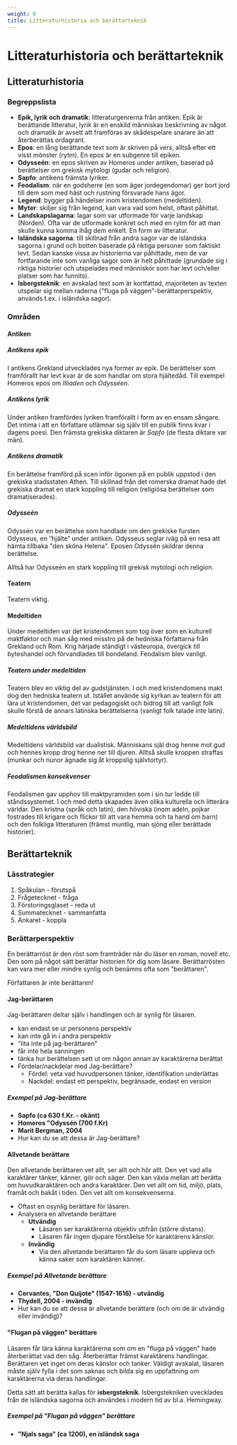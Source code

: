 ```yaml
---
weight: 0
title: Litteraturhistoria och berättarteknik
---
```


# **Litteraturhistoria och berättarteknik**

## **Litteraturhistoria**

### **Begreppslista**
* **Epik, lyrik och dramatik**: litteraturgenrerna från antiken. Epik är berättande litteratur, lyrik är en enskild människas beskrivning av något och dramatik är avsett att framföras av skådespelare snarare än att återberättas ordagrant.
* **Epos**: en lång berättande text som är skriven på vers, alltså efter ett visst mönster (rytm). En epos är en subgenre till epiken. 
* **Odysseén**: en epos skriven av Homeros under antiken, baserad på berättelser om grekisk mytologi (gudar och religion).
* **Sapfo**: antikens främsta lyriker.
* **Feodalism**: när en godsherre (en som äger jordegendomar) ger bort jord till dem som med häst och rustning försvarade hans ägor.
* **Legend**: bygger på händelser inom kristendomen (medeltiden).
* **Myter**: skiljer sig från legend, kan vara vad som helst, oftast påhittat.
* **Landskapslagarna**: lagar som var utformade för varje landskap (Norden). Ofta var de utformade konkret och med en rytm för att man skulle kunna komma ihåg dem enkelt. En form av litteratur.
* **Isländska sagorna**: till skillnad från andra sagor var de isländska sagorna i grund och botten baserade på riktiga personer som faktiskt levt. Sedan kanske vissa av historierna var påhittade, men de var fortfarande inte som vanliga sagor som är helt påhittade (grundade sig i riktiga historier och utspelades med människor som har levt och/eller platser som har funnits).
* **Isbergsteknik**: en avskalad text som är kortfattad, majoriteten av texten utspelar sig mellan raderna ("fluga på väggen"-berättarperspektiv, används t.ex. i isländska sagor).

### **Områden**

#### **Antiken**

##### **Antikens epik**

I antikens Grekland utvecklades nya former av epik. De berättelser som framförallt har levt kvar är de som handlar om stora hjältedåd. Till exempel Homeros epos om _Illiaden_ och _Odysséen_.  

##### **Antikens lyrik**

Under antiken framfördes lyriken framförallt i form av en ensam sångare. Det intima i att en författare utlämnar sig själv till en publik finns kvar i dagens poesi. Den främsta grekiska diktaren är _Sapfo_ (de flesta diktare var män).

##### **Antikens dramatik**

En berättelse framförd på scen inför ögonen på en publik uppstod i den grekiska stadsstaten Athen. Till skillnad från det romerska dramat hade det grekiska dramat en stark koppling till religion (religiösa berättelser som dramatiserades).

##### **Odysseén**

Odyssén var en berättelse som handlade om den grekiske fursten Odysseus, en “hjälte” under antiken. Odysseus seglar iväg på en resa att hämta tillbaka "den sköna Helena". Eposen Odyssén skildrar denna berättelse.

Alltså har Odysseén en stark koppling till grekisk mytologi och religion.

#### **Teatern**

Teatern viktig. 

#### **Medeltiden**

Under medeltiden var det kristendomen som tog över som en kulturell maktfaktor och man såg med misstro på de hedniska författarna från Grekland och Rom. Krig härjade ständigt i västeuropa, övergick till byteshandel och förvandlades till bondeland. Feodalism blev vanligt.

##### **Teatern under medeltiden**

Teatern blev en viktig del av gudstjänsten. I och med kristendomens makt dog den hedniska teatern ut. Istället använde sig kyrkan av teatern för att lära ut kristendomen, det var pedagogiskt och bidrog till att vanligt folk skulle förstå de annars latinska berättelserna (vanligt folk talade inte latin).

##### **Medeltidens världsbild**

Medeltidens världsbild var dualistisk. Människans själ drog henne mot gud och hennes kropp drog henne ner till djuren. Alltså skulle kroppen straffas (munkar och nunor ägnade sig åt kroppslig självtortyr).

##### **Feodalismen konsekvenser**

Feodalismen gav upphov till maktpyramiden som i sin tur ledde till ståndssystemet. I och med detta skapades även olika kulturella och litterära världar. Den kristna (språk och latin), den höviska (inom adeln, pojkar fostrades till krigare och flickor till att vara hemma och ta hand om barn) och den folkliga litteraturen (främst muntlig, man sjöng eller berättade historier).

## **Berättarteknik**

### **Lässtrategier**

1. Spåkulan - förutspå
2. Frågetecknet - fråga
3. Förstoringsglaset - reda ut
4. Summatecknet - sammanfatta
5. Ankaret - koppla

### **Berättarperspektiv**

En berättarröst är den röst som framträder när du läser en roman, novell etc. Den som på något sätt berättar historien för dig som läsare. Berättarrösten kan vara mer eller mindre synlig och benämns ofta som "berättaren".

Författaren är inte berättaren!

#### **Jag-berättaren**

Jag-berättaren deltar själv i handlingen och är synlig för läsaren.

* kan endast se ur personens perspektiv
* kan inte gå in i andra perspektiv
* "lita inte på jag-berättaren"
* får inte hela sanningen
* tänka hur berättelsen sett ut om någon annan av karaktärerna berättat
* Fördelar/nackdelar med Jag-berättare?
    * Fördel: veta vad huvudpersonen tänker, identifikation underlättas
    * Nackdel: endast ett perspektiv, begränsade, endast en version

##### **Exempel på Jag-berättare**

* **Sapfo (ca 630 f.Kr. - okänt)**
* **Homeros "Odyssén (700 f.Kr)**
* **Marit Bergman, 2004**
* Hur kan du se att dessa är Jag-berättare?

#### **Allvetande berättare**

Den allvetande berättaren vet allt, ser allt och hör allt. Den vet vad alla karaktärer tänker, känner, gör och säger. Den kan växla mellan att berätta om huvudkaraktären och andra karaktärer. Den vet allt om tid, miljö, plats, framåt och bakåt i tiden. Den vet allt om konsekvenserna.

* Oftast en osynlig berättare för läsaren.
* Analysera en allvetande berättare
    * **Utvändig**
        * Läsaren ser karaktärerna objektiv utifrån (större distans).
        * Läsaren får ingen djupare förståelse för karaktärens känslor.
    * **Invändig**
        * Via den allvetande berättaren får du som läsare uppleva och känna saker som karaktären känner.

##### **Exempel på Allvetande berättare**

* **Cervantes, "Don Quijote" (1547-1616) - utvändig**
* **Thydell, 2004 - invändig**
* Hur kan du se att dessa är allvetande berättare (och om de är utvändig eller invändig)?

#### **"Flugan på väggen" berättare**

Läsaren får lära känna karaktärerna som om en "fluga på väggen" hade återberättat vad den såg. Återberättar främst karaktärens handlingar. Berättaren vet inget om deras känslor och tanker. Väldigt avskalat, läsaren måste själv fylla i det som saknas och bilda sig en uppfattning om karaktärerna via deras handlingar.

Detta sätt att berätta kallas för **isbergsteknik**. Isbergstekniken uvecklades från de isländska sagorna och användes i modern tid av bl.a. Hemingway.

##### **Exempel på "Flugan på väggen" berättare**

* **"Njals saga" (ca 1200), en isländsk saga**
